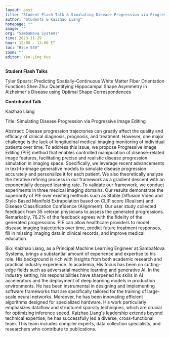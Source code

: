 ```yaml
---
layout: post
title: "Student Flash Talk & Simulating Disease Progression via Progressive Image Editing"
author: "Students & Kaizhao Liang"
homepage: ""
image: ""
org: "SambaNova Systems"
time: 2023-11-29
hour: 12:00 - 13:00 ET
loc: "Rice 540"
zoom: ""
editor: Yen-Ling Kuo
---
```



**Student Flash Talks**

Tyler Spears: Predicting Spatially-Continuous White Matter Fiber Orientation Functions
Shen Zhu: Quantifying Hippocampal Shape Asymmetry in Alzheimer's Disease using Optimal Shape Correspondences

**Contributed Talk**

Kaizhao Liang

Title: Simulating Disease Progression via Progressive Image Editing

Abstract: Disease progression trajectories can greatly affect the quality and efficacy of clinical diagnosis, prognosis, and treatment. However, one major challenge is the lack of longitudinal medical imaging monitoring of individual patients over time. To address this issue, we propose Progressive Image Editing (PIE) method that enables controlled manipulation of disease-related image features, facilitating precise and realistic disease progression simulation in imaging space. Specifically, we leverage recent advancements in text-to-image generative models to simulate disease progression accurately and personalize it for each patient. We also theoretically analyze the iterative refining process in our framework as a gradient descent with an exponentially decayed learning rate. To validate our framework, we conduct experiments in three medical imaging domains. Our results demonstrate the superiority of PIE over existing methods such as Stable Diffusion Video and Style-Based Manifold Extrapolation based on CLIP score (Realism) and Disease Classification Confidence (Alignment). Our user study collected feedback from 35 veteran physicians to assess the generated progressions. Remarkably, 76.2% of the feedback agrees with the fidelity of the generated progressions. PIE can allow healthcare providers to model disease imaging trajectories over time, predict future treatment responses, fill in missing imaging data in clinical records, and improve medical education.

Bio: Kaizhao Liang, as a Principal Machine Learning Engineer at SambaNova Systems, brings a substantial amount of experience and expertise to his role. His background is rich with insights from both academic research and practical industry experience. In academia, His focus has been on cutting-edge fields such as adversarial machine learning and generative AI. In the industry setting, his responsibilities have sharpened his skills in AI accelerators and the deployment of deep learning models in production environments. He has been instrumental in designing and implementing software frameworks that are specifically tailored for the training of large-scale neural networks. Moreover, he has been innovating efficient algorithms designed for specialized hardware. His work particularly emphasizes dataflow and structured sparsity techniques, which are crucial for optimizing inference speed. Kaizhao Liang's leadership extends beyond technical expertise; he has successfully led a diverse, cross-functional team. This team includes compiler experts, data collection specialists, and researchers who contribute to publications.


